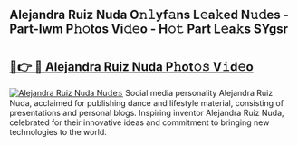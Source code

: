 ## Alejandra Ruiz Nuda O𝚗𝚕yf𝚊ns L𝚎a𝚔ed N𝚞𝚍es - Part-Iwm P𝚑𝚘tos Vi𝚍𝚎o - H𝚘𝚝 Part L𝚎a𝚔s SYgsr

# <h2><a href="http://kf8o9lm.oniu.top/?m=Alejandra+Ruiz+Nuda">🔗👉 🔴 Alejandra Ruiz Nuda P𝚑ot𝚘𝚜 V𝚒d𝚎o</a></h2>

[![Alejandra Ruiz Nuda Nu𝚍e𝚜](https://i.imgur.com/0qMVB7G.gif)](http://kf8o9lm.oniu.top/?m=Alejandra+Ruiz+Nuda)
Social media personality Alejandra Ruiz Nuda, acclaimed for publishing dance and lifestyle material, consisting of presentations and personal blogs. Inspiring inventor Alejandra Ruiz Nuda, celebrated for their innovative ideas and commitment to bringing new technologies to the world.  
